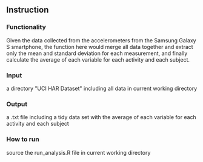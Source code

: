 ## Instruction

### Functionality
Given the data collected from the accelerometers from the Samsung Galaxy S smartphone, the function here would merge all data together and extract only the mean and standard deviation for each measurement, and finally calculate the average of each variable for each activity and each subject.

### Input
a directory "UCI HAR Dataset" including all data in current working directory

### Output
a .txt file including a tidy data set with the average of each variable for each activity and each subject

### How to run
source the run_analysis.R file in current working directory
